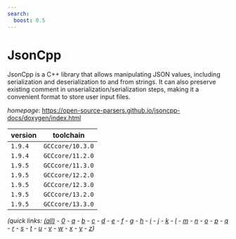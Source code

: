 ```yaml
---
search:
  boost: 0.5
---
```

# JsonCpp

JsonCpp is a C++ library that allows manipulating JSON values,  including serialization and deserialization to and from strings. It can also preserve existing comment in  unserialization/serialization steps, making it a convenient format to store user input files.

*homepage*: <https://open-source-parsers.github.io/jsoncpp-docs/doxygen/index.html>

version | toolchain
--------|----------
``1.9.4`` | ``GCCcore/10.3.0``
``1.9.4`` | ``GCCcore/11.2.0``
``1.9.5`` | ``GCCcore/11.3.0``
``1.9.5`` | ``GCCcore/12.2.0``
``1.9.5`` | ``GCCcore/12.3.0``
``1.9.5`` | ``GCCcore/13.2.0``
``1.9.5`` | ``GCCcore/13.3.0``


*(quick links: [(all)](../index.md) - [0](../0/index.md) - [a](../a/index.md) - [b](../b/index.md) - [c](../c/index.md) - [d](../d/index.md) - [e](../e/index.md) - [f](../f/index.md) - [g](../g/index.md) - [h](../h/index.md) - [i](../i/index.md) - [j](../j/index.md) - [k](../k/index.md) - [l](../l/index.md) - [m](../m/index.md) - [n](../n/index.md) - [o](../o/index.md) - [p](../p/index.md) - [q](../q/index.md) - [r](../r/index.md) - [s](../s/index.md) - [t](../t/index.md) - [u](../u/index.md) - [v](../v/index.md) - [w](../w/index.md) - [x](../x/index.md) - [y](../y/index.md) - [z](../z/index.md))*

